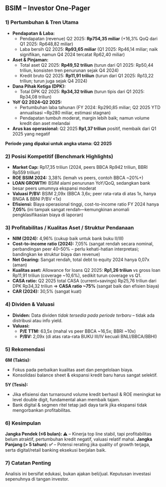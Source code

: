 ## BSIM – Investor One-Pager

### 1) Pertumbuhan & Tren Utama
- **Pendapatan & Laba:**  
   - Pendapatan (revenue) Q2 2025: **Rp754,35 miliar** (+16,3% QoQ dari Q1 2025: Rp648,82 miliar)  
   - Laba bersih Q2 2025: **Rp93,65 miliar** (Q1 2025: Rp46,14 miliar; naik signifikan, namun Q4 2024 tercatat Rp62,40 miliar)
- **Aset & Pinjaman:**  
   - Total aset Q2 2025: **Rp49,52 triliun** (turun dari Q1 2025: Rp50,44 triliun, konsisten tren penurunan sejak Q4 2024)
   - Kredit bruto Q2 2025: **Rp11,91 triliun** (turun dari Q1 2025: Rp13,22 triliun; turun juga sejak Q4 2024)
- **Dana Pihak Ketiga (DPK):**  
   - Total DPK Q2 2025: **Rp34,32 triliun** (turun tipis dari Q1 2025: Rp34,08 triliun)
- **YoY Q2 2024–Q2 2025:**
   - Pertumbuhan laba tahunan (FY 2024: Rp290,85 miliar; Q2 2025 YTD annualisasi ~Rp280 miliar, estimasi stagnan)
   - Pendapatan tumbuh moderat, margin lebih baik; namun volume kredit dan aset melandai
- **Arus kas operasional:** Q2 2025 **Rp1,37 triliun** positif, membaik dari Q1 2025 yang negatif

**Periode yang dipakai untuk angka utama: Q2 2025**

### 2) Posisi Kompetitif (Benchmark Highlights)
- **Market Cap:** Rp17,35 triliun (2024, peers BBCA Rp942 triliun, BBRI Rp559 triliun)
- **ROE BSIM 2024:** 3,38% (lemah vs peers, contoh BBCA ~20%+)
- **LOAN GROWTH:** BSIM alami penurunan YoY/QoQ, sedangkan bank besar peers umumnya ekspansi moderat
- **Valuasi P/BV:** BSIM 2,09x (BBCA 3,6x; peer rata-rata di atas 1x, hanya BNGA & BBNI P/BV <1x)
- **Efisiensi:** Biaya operasional tinggi, cost-to-income ratio FY 2024 hanya **7,05%** (ini tampak sangat rendah—kemungkinan anomali pengklasifikasian biaya di laporan)

### 3) Profitabilitas / Kualitas Aset / Struktur Pendanaan
- **NIM (2024):** 4,96% (cukup baik untuk bank buku II/III)
- **Cost-to-income ratio (2024):** 7,05% (sangat rendah secara nominal, perbandingan peer 40–50% – perlu kehati-hatian interpretasi; bandingkan ke struktur biaya dan revenue)
- **Net Gearing:** Sangat rendah, total debt to equity 2024 hanya 0,07x (aman)
- **Kualitas aset:** Allowance for loans Q2 2025: **Rp1,26 triliun** vs gross loan Rp11,91 triliun (coverage ~10,6%), sedikit turun coverage vs Q1.
- **CASA ratio:** Q2 2025 total CASA (current+savings) Rp25,76 triliun dari DPK Rp34,32 triliun ⇒ **CASA ratio ~75%** (sangat baik dan efisien biaya)
- **CAR (2024):** 30,5% (sangat kuat)

### 4) Dividen & Valuasi
- **Dividen:** Data dividen *tidak tersedia pada periode terbaru* – tidak ada distribusi atau info yield.
- **Valuasi:** 
  - **P/E TTM:** 63,5x (mahal vs peer BBCA ~16,5x; BBRI ~10x)
  - **P/BV:** 2,09x (di atas rata-rata BUKU III/IV kecuali BNLI/BBCA/BBHI)

### 5) Rekomendasi
**6M (Taktis):**
- Fokus pada perbaikan kualitas aset dan pengelolaan biaya.  
- Konsolidasi balance sheet & ekspansi kredit baru harus sangat selektif.

**5Y (Tesis):**
- Jika efisiensi dan turnaround volume kredit berhasil & ROE meningkat ke level double digit, fundamental akan membaik tajam.  
- Bank digital & segmen ritel tetap jadi daya tarik jika ekspansi tidak mengorbankan profitabilitas.

### 6) Kesimpulan
**Jangka Pendek (≤6 bulan): ⚠️** – Kinerja top line stabil, tapi profitabilitas belum atraktif, pertumbuhan kredit negatif, valuasi relatif mahal.
**Jangka Panjang (> 5 tahun): ✅** – Potensi rerating jika quality of growth terjaga, serta digital/retail banking eksekusi berjalan baik.

### 7) Catatan Penting
Analisis ini bersifat edukasi, bukan ajakan beli/jual. Keputusan investasi sepenuhnya di tangan investor.